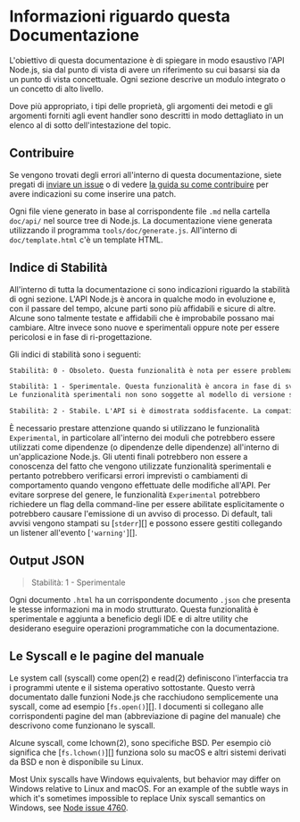 # Informazioni riguardo questa Documentazione

<!--introduced_in=v0.10.0-->

<!-- type=misc -->

L'obiettivo di questa documentazione è di spiegare in modo esaustivo l'API Node.js, sia dal punto di vista di avere un riferimento su cui basarsi sia da un punto di vista concettuale. Ogni sezione descrive un modulo integrato o un concetto di alto livello.

Dove più appropriato, i tipi delle proprietà, gli argomenti dei metodi e gli argomenti forniti agli event handler sono descritti in modo dettagliato in un elenco al di sotto dell'intestazione del topic.

## Contribuire

Se vengono trovati degli errori all'interno di questa documentazione, siete pregati di [inviare un issue](https://github.com/nodejs/node/issues/new) o di vedere [la guida su come contribuire](https://github.com/nodejs/node/blob/master/CONTRIBUTING.md) per avere indicazioni su come inserire una patch.

Ogni file viene generato in base al corrispondente file `.md` nella cartella `doc/api/` nel source tree di Node.js. La documentazione viene generata utilizzando il programma `tools/doc/generate.js`. All'interno di `doc/template.html` c'è un template HTML.

## Indice di Stabilità

<!--type=misc-->

All'interno di tutta la documentazione ci sono indicazioni riguardo la stabilità di ogni sezione. L'API Node.js è ancora in qualche modo in evoluzione e, con il passare del tempo, alcune parti sono più affidabili e sicure di altre. Alcune sono talmente testate e affidabili che è improbabile possano mai cambiare. Altre invece sono nuove e sperimentali oppure note per essere pericolosi e in fase di ri-progettazione.

Gli indici di stabilità sono i seguenti:

```txt
Stabilità: 0 - Obsoleto. Questa funzionalità è nota per essere problematica ed è una funzionalità alla quale potrebbero essere pianificate delle modifiche. Non bisogna farne affidamento. L'utilizzo di questa funzionalità potrebbe causare l'emissione di avvisi. Per le versioni principali non è prevista la retrocompatibilità.
```

```txt
Stabilità: 1 - Sperimentale. Questa funzionalità è ancora in fase di sviluppo attivo e soggetta a modifiche non retrocompatibili, o addirittura alla rimozione, in qualsiasi versione futura. L'utilizzo di questa funzionalità non è raccomandato negli ambienti di produzione.
Le funzionalità sperimentali non sono soggette al modello di versione semantica di Node.js.
```

```txt
Stabilità: 2 - Stabile. L'API si è dimostrata soddisfacente. La compatibilità con l'ecosistema npm è una priorità elevata e non verrà interrotta se non strettamente necessario.
```

È necessario prestare attenzione quando si utilizzano le funzionalità `Experimental`, in particolare all'interno dei moduli che potrebbero essere utilizzati come dipendenze (o dipendenze delle dipendenze) all'interno di un'applicazione Node.js. Gli utenti finali potrebbero non essere a conoscenza del fatto che vengono utilizzate funzionalità sperimentali e pertanto potrebbero verificarsi errori imprevisti o cambiamenti di comportamento quando vengono effettuate delle modifiche all'API. Per evitare sorprese del genere, le funzionalità `Experimental` potrebbero richiedere un flag della command-line per essere abilitate esplicitamente o potrebbero causare l'emissione di un avviso di processo. Di default, tali avvisi vengono stampati su [`stderr`][] e possono essere gestiti collegando un listener all'evento [`'warning'`][].

## Output JSON

<!-- YAML
added: v0.6.12
-->

> Stabilità: 1 - Sperimentale

Ogni documento `.html` ha un corrispondente documento `.json` che presenta le stesse informazioni ma in modo strutturato. Questa funzionalità è sperimentale e aggiunta a beneficio degli IDE e di altre utility che desiderano eseguire operazioni programmatiche con la documentazione.

## Le Syscall e le pagine del manuale

Le system call (syscall) come open(2) e read(2) definiscono l'interfaccia tra i programmi utente e il sistema operativo sottostante. Questo verrà documentato dalle funzioni Node.js che racchiudono semplicemente una syscall, come ad esempio [`fs.open()`][]. I documenti si collegano alle corrispondenti pagine del man (abbreviazione di pagine del manuale) che descrivono come funzionano le syscall.

Alcune syscall, come lchown(2), sono specifiche BSD. Per esempio ciò significa che [`fs.lchown()`][] funziona solo su macOS e altri sistemi derivati da BSD e non è disponibile su Linux.

Most Unix syscalls have Windows equivalents, but behavior may differ on Windows relative to Linux and macOS. For an example of the subtle ways in which it's sometimes impossible to replace Unix syscall semantics on Windows, see [Node issue 4760](https://github.com/nodejs/node/issues/4760).